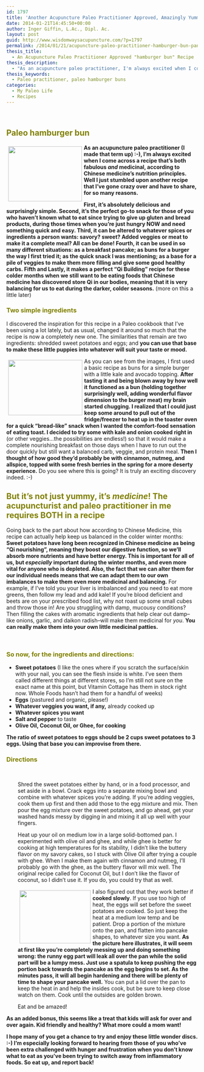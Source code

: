 ```yaml
---
id: 1797
title: 'Another Acupuncture Paleo Practitioner Approved, Amazingly Yummy and Filling Non-grain &#8220;bun/pancake&#8221; Recipe, Perfectly Balancing for Cold Winter Months'
date: 2014-01-21T14:45:50+00:00
author: Inger Giffin, L.Ac., Dipl. Ac.
layout: post
guid: http://www.wisdomwaysacupuncture.com/?p=1797
permalink: /2014/01/21/acupuncture-paleo-practitioner-hamburger-bun-pancake-recipe-perfectly-balancing-for-cold-winter-months/
thesis_title:
  - An Acupuncture Paleo Practitioner Approved "hamburger bun" Recipe
thesis_description:
  - "As an acupuncture paleo practitioner, I'm always excited when I come across a recipe that not only tastes fabulous and is versatile, but is medicinal according the nutrition principles of Chinese Medicine. "
thesis_keywords:
  - Paleo practitioner, paleo hamburger buns
categories:
  - My Paleo Life
  - Recipes
---
```

&nbsp;

## <span style="color: #808000;">Paleo hamburger bun</span>

<img src="http://ih.constantcontact.com/fs124/1102844965003/img/175.jpg" alt="" width="194" height="145" align="left" border="0" hspace="5" vspace="5" />**As an acupuncture paleo practitioner (I made that term up) :-), I&#8217;m always excited when I come across a recipe that&#8217;s both fabulous _and_ medicinal, according to Chinese medicine&#8217;s nutrition principles. Well I just stumbled upon another recipe that I&#8217;ve gone crazy over and have to share, for so many reasons.**

**First, it&#8217;s absolutely delicious and surprisingly simple. Second, it&#8217;s the perfect go-to snack for those of you who haven&#8217;t known what to eat since trying to give up gluten and bread products, during those times when you&#8217;re just hungry NOW and need something quick and easy. Third, it can be altered to whatever spices or ingredients a person wants: savory? sweet? Added veggies or meat to make it a complete meal? All can be done! Fourth, it can be used in so many different situations: as a breakfast pancake; as buns for a burger the way I first tried it; as the quick snack I was mentioning; as a base for a pile of veggies to make them more filling and give some good healthy carbs. Fifth and Lastly, it makes a perfect &#8220;Qi Building&#8221; recipe for these colder months when we still want to be eating foods that Chinese medicine has discovered store Qi in our bodies, meaning that it is very balancing for us to eat during the darker, colder seasons.** (more on this a little later)

### <span style="color: #808000;">Two simple ingredients</span>

I discovered the inspiration for this recipe in a Paleo cookbook that I&#8217;ve been using a lot lately, but as usual, changed it around so much that the recipe is now a completely new one. The similarities that remain are two ingredients: shredded sweet potatoes and eggs; and **you can use that base to make these little puppies into whatever will suit your taste or mood.**

 <img src="http://ih.constantcontact.com/fs124/1102844965003/img/176.jpg" alt="" width="195" height="146" align="left" border="0" hspace="5" vspace="5" />As you can see from the images, I first used a basic recipe as buns for a simple burger with a little kale and avocado topping. **After tasting it and being blown away by how well it functioned as a bun (holding together surprisingly well, adding wonderful flavor dimension to the burger meat) my brain started chugging. I realized that I could just keep some around to pull out of the fridge/freezer to heat up in the toaster oven for a quick &#8220;bread-like&#8221; snack when I wanted the comfort-food sensation of eating toast. I decided to try some with kale and onion cooked right in** (or other veggies&#8230;the possibilities are endless!) so that it would make a complete nourishing breakfast on those days when I have to run out the door quickly but still want a balanced carb, veggie, and protein meal. **Then I thought of how good they&#8217;d probably be with cinnamon, nutmeg, and allspice, topped with some fresh berries in the spring for a more deserty experience.** Do you see where this is going? It is truly an exciting discovery indeed. :-)

## <span style="color: #808000;">But it&#8217;s not just yummy, it&#8217;s <em>medicine</em>! The acupuncturist and paleo practitioner in me requires BOTH in a recipe<br /> </span>

Going back to the part about how according to Chinese Medicine, this recipe can actually help keep us balanced in the colder winter months: **Sweet potatoes have long been recognized in Chinese medicine as being &#8220;Qi nourishing&#8221;, meaning they boost our digestive function, so we&#8217;ll absorb more nutrients and have better energy. This is important for all of us, but _especially_ important during the winter months, and even more vital for anyone who is depleted. Also, the fact that we can alter them for our individual needs means that we can adapt them to our own imbalances to make them even more medicinal and balancing.** For example, if I&#8217;ve told you your liver is imbalanced and you need to eat more greens, then follow my lead and add kale! If you&#8217;re blood deficient and beets are on your prescribed food list, why not roast up some small cubes and throw those in! Are you struggling with damp, mucousy conditions? Then filling the cakes with aromatic ingredients that help clear out damp&#8211;like onions, garlic, and daikon radish&#8211;will make them medicinal for _you_. **You can really make them into your own little medicinal patties.**

&nbsp;

### <span style="color: #808000;">So now, for the ingredients and directions:</span>

  * **Sweet potatoes** (I like the ones where if you scratch the surface/skin with your nail, you can see the flesh inside is white. I&#8217;ve seen them called different things at different stores, so I&#8217;m still not sure on the exact name at this point, but Vitamin Cottage has them in stock right now. Whole Foods hasn&#8217;t had them for a handful of weeks)
  * **Eggs** (pastured and organic, please!)
  * **Whatever veggies you want, if any,** already cooked up
  * **Whatever spices you want**
  * **Salt and pepper** to taste
  * **Olive Oil, Coconut Oil, or Ghee, for cooking**

**The ratio of sweet potatoes to eggs should be 2 cups sweet potatoes to 3 eggs. Using that base you can improvise from there.**

### <span style="color: #808000;"><strong>Directions </strong></span>

&nbsp;

<p style="padding-left: 30px;">
  Shred the sweet potatoes either by hand, or in a food processor, and set aside in a bowl. Crack eggs into a separate mixing bowl and combine with whatever spices you&#8217;re adding. If you&#8217;re adding veggies, cook them up first and then add those to the egg mixture and mix. Then pour the egg mixture over the sweet potatoes, and go ahead, get your washed hands messy by digging in and mixing it all up well with your fingers.
</p>

<p style="padding-left: 30px;">
  Heat up your oil on medium low in a large solid-bottomed pan. I experimented with olive oil and ghee, and while ghee is better for cooking at high temperatures for its stability, I didn&#8217;t like the buttery flavor on my savory cakes, so I stuck with Olive Oil after trying a couple with ghee. When I make them again with cinnamon and nutmeg, I&#8217;ll probably go with the ghee, as the buttery flavor will mix well. The original recipe called for Coconut Oil, but I don&#8217;t like the flavor of coconut, so I didn&#8217;t use it. If you do, you could try that as well.
</p>

<p style="padding-left: 30px;">
  <img src="http://ih.constantcontact.com/fs124/1102844965003/img/174.jpg" alt="" width="187" height="140" align="left" border="0" hspace="5" vspace="5" /> I also figured out that they work better if<strong> cooked slowly</strong>. If you use too high of heat, the eggs will set before the sweet potatoes are cooked. So just keep the heat at a medium low temp and be patient. Drop a portion of the mixture onto the pan, and flatten into pancake shapes, to whatever size you want. <strong>As the picture here illustrates, it will seem at first like you&#8217;re completely messing up and doing something wrong: the runny egg part will leak all over the pan while the solid part will be a lumpy mess. Just use a spatula to keep pushing the egg portion back towards the pancake as the egg begins to set. As the minutes pass, it will all begin hardening and there will be plenty of time to shape your pancake well.</strong> You can put a lid over the pan to keep the heat in and help the insides cook, but be sure to keep close watch on them. Cook until the outsides are golden brown.
</p>

<p style="padding-left: 30px;">
  Eat and be amazed!
</p>

**As an added bonus, this seems like a treat that kids will ask for over and over again. Kid friendly and healthy? What more could a mom want!**

**I hope many of you get a chance to try and enjoy these little wonder discs. :-) I&#8217;m especially looking forward to hearing from those of you who&#8217;ve been extra challenged with hunger and frustration when you don&#8217;t know what to eat as you&#8217;ve been trying to switch away from inflammatory foods. So eat up, and report back!** 

&nbsp;